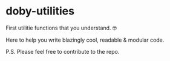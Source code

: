 # doby-utilities

First utilitie functions that you understand. 🤓

Here to help you write blazingly cool, readable & modular code.

P.S. Please feel free to contribute to the repo.
